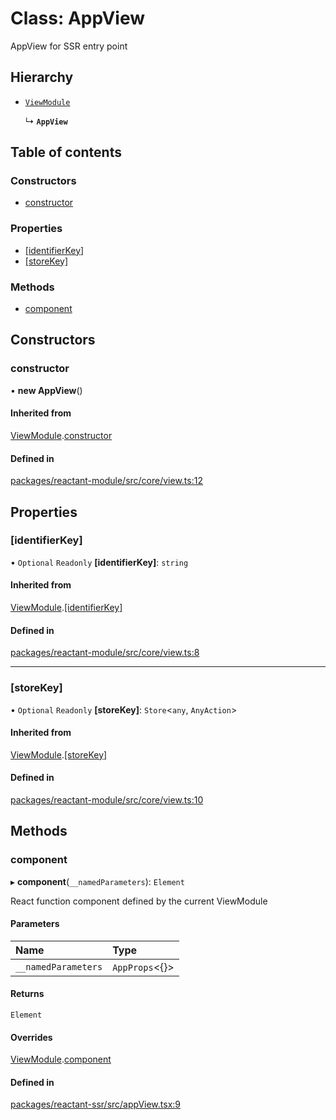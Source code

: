 # Class: AppView

AppView for SSR entry point

## Hierarchy

- [`ViewModule`](ViewModule.md)

  ↳ **`AppView`**

## Table of contents

### Constructors

- [constructor](AppView.md#constructor)

### Properties

- [[identifierKey]](AppView.md#[identifierkey])
- [[storeKey]](AppView.md#[storekey])

### Methods

- [component](AppView.md#component)

## Constructors

### constructor

• **new AppView**()

#### Inherited from

[ViewModule](ViewModule.md).[constructor](ViewModule.md#constructor)

#### Defined in

[packages/reactant-module/src/core/view.ts:12](https://github.com/unadlib/reactant/blob/f9546913/packages/reactant-module/src/core/view.ts#L12)

## Properties

### [identifierKey]

• `Optional` `Readonly` **[identifierKey]**: `string`

#### Inherited from

[ViewModule](ViewModule.md).[[identifierKey]](ViewModule.md#[identifierkey])

#### Defined in

[packages/reactant-module/src/core/view.ts:8](https://github.com/unadlib/reactant/blob/f9546913/packages/reactant-module/src/core/view.ts#L8)

___

### [storeKey]

• `Optional` `Readonly` **[storeKey]**: `Store`<`any`, `AnyAction`\>

#### Inherited from

[ViewModule](ViewModule.md).[[storeKey]](ViewModule.md#[storekey])

#### Defined in

[packages/reactant-module/src/core/view.ts:10](https://github.com/unadlib/reactant/blob/f9546913/packages/reactant-module/src/core/view.ts#L10)

## Methods

### component

▸ **component**(`__namedParameters`): `Element`

React function component defined by the current ViewModule

#### Parameters

| Name | Type |
| :------ | :------ |
| `__namedParameters` | `AppProps`<{}\> |

#### Returns

`Element`

#### Overrides

[ViewModule](ViewModule.md).[component](ViewModule.md#component)

#### Defined in

[packages/reactant-ssr/src/appView.tsx:9](https://github.com/unadlib/reactant/blob/f9546913/packages/reactant-ssr/src/appView.tsx#L9)
